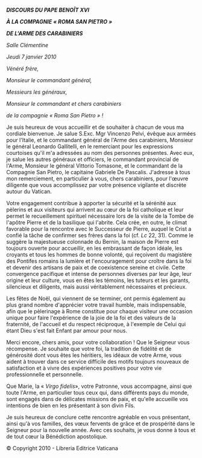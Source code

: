 ***DISCOURS DU PAPE BENOÎT XVI***

***À LA COMPAGNIE « ROMA SAN PIETRO »***

***DE L'ARME DES CARABINIERS***

*Salle Clémentine*

*Jeudi 7 janvier 2010*

*Vénéré frère,*

*Monsieur le commandant général,*

*Messieurs les généraux,*

*Monsieur le commandant et chers carabiniers*

*de la compagnie « Roma San Pietro » !*

Je suis heureux de vous accueillir et de souhaiter à chacun de vous ma cordiale bienvenue. Je salue S.Exc. Mgr Vincenzo Pelvi, évêque aux armées pour l'Italie, et le commandant général de l'Arme des carabiniers, Monsieur le général Leonardo Gallitelli, en le remerciant pour les expressions courtoises qu'il m'a adressées au nom des personnes présentes. Avec eux, je salue les autres généraux et officiers, le commandant provincial de l'Arme, Monsieur le général Vittorio Tomasone, et le commandant de la Compagnie San Pietro, le capitaine Gabriele De Pascalis. J'adresse à tous mon remerciement, en particulier à vous, chers carabiniers, pour l'œuvre diligente que vous accomplissez par votre présence vigilante et discrète autour du Vatican.

Votre engagement contribue à apporter la sécurité et la sérénité aux pèlerins et aux visiteurs qui arrivent au cœur de la foi catholique et leur permet le recueillement spirituel nécessaire lors de la visite de la Tombe de l'apôtre Pierre et de la basilique qui l'abrite. Cela crée, en outre, le climat favorable pour la rencontre avec le Successeur de Pierre, auquel le Crist a confié la tâche de confirmer ses frères dans la foi (cf. *Lc* 22, 31). Comme le suggère la majestueuse colonnade du Bernin, la maison de Pierre est toujours ouverte pour accueillir, en les embrassant de façon idéale, les croyants et tous les hommes de bonne volonté, qui reçoivent du magistère des Pontifes romains la lumière et l'encouragement pour croître dans la foi et devenir des artisans de paix et de coexistence sereine et civile. Cette convergence pacifique et intense de personnes diverses par leur âge, leur origine et leur culture, vous en êtes les témoins, les tuteurs et les garants, silencieux et diligents, mais aussi véritablement nécessaires et précieux.

Les fêtes de Noël, qui viennent de se terminer, ont permis également au plus grand nombre d'apprécier votre travail humble, mais indispensable, afin que le pèlerinage à Rome constitue pour chaque visiteur une occasion unique pour faire l'expérience de la joie de la foi et des valeurs de la fraternité, de l'accueil et du respect réciproque, à l'exemple de Celui qui étant Dieu s'est fait Enfant par amour pour nous.

Merci encore, chers amis, pour votre collaboration ! Que le Seigneur vous récompense. Je souhaite que votre foi, la tradition de fidélité et de générosité dont vous êtes les héritiers, les idéaux de votre Arme, vous aident à trouver dans ce service difficile des motifs toujours nouveaux de satisfaction et à vivre des expériences positives pour votre vie professionnelle et personnelle.

Que Marie, la « *Virgo fidelis*», votre Patronne, vous accompagne, ainsi que toute l'Arme, en particulier tous ceux qui, dans différents pays du monde, sont engagés dans de délicates missions de paix, et qu'elle accueille vos intentions de bien en les présentant à son divin Fils.

Je suis heureux de conclure cette rencontre agréable en vous présentant, ainsi qu'à vos familles, des vœux fervents de grâce et de prospérité dans le Seigneur pour la nouvelle année. Avec ces souhaits, je vous donne à tous et de tout cœur la Bénédiction apostolique.

© Copyright 2010 - Libreria Editrice Vaticana